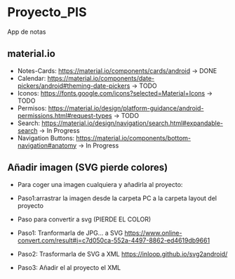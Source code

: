 # Proyecto_PIS
App de notas

## material.io
* Notes-Cards: https://material.io/components/cards/android -> DONE
* Calendar: https://material.io/components/date-pickers/android#theming-date-pickers -> TODO
* Iconos: https://fonts.google.com/icons?selected=Material+Icons  -> TODO
* Permisos: https://material.io/design/platform-guidance/android-permissions.html#request-types  -> TODO
* Search: https://material.io/design/navigation/search.html#expandable-search -> In Progress
* Navigation Buttons: https://material.io/components/bottom-navigation#anatomy -> In Progress

## Añadir imagen (SVG pierde colores)
* Para coger una imagen cualquiera y añadirla al proyecto:
* Paso1:arrastrar la imagen desde la carpeta PC a la carpeta layout del proyecto

* Paso para convertir a svg (PIERDE EL COLOR)
* Paso1: Tranformarla de JPG... a SVG https://www.online-convert.com/result#j=c7d050ca-552a-4497-8862-ed4619db9661
* Paso2: Trasformarla de SVG a XML https://inloop.github.io/svg2android/
* Paso3: Añadir el  al proyecto el XML
